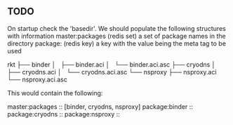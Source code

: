 TODO
----
On startup check the 'basedir'. We should populate the following structures with information
master:packages (redis set) a set of package names in the directory
package:<name>  (redis key) a key with the value being the meta tag to be used

rkt
├── binder
│   ├── binder.aci
│   └── binder.aci.asc
├── cryodns
│   ├── cryodns.aci
│   └── cryodns.aci.asc
└── nsproxy
    ├── nsproxy.aci
    └── nsproxy.aci.asc

This would contain the following:

master:packages  :: [binder, cryodns, nsproxy]
package:binder   ::
  <meta name="ac-discovery" content="unixvoid.com/binder https://unixvoid.com/rkt/binder/binder-{version}-{os}-{arch}.{ext}"> 
  <meta name="ac-discovery-pubkeys" content="unixvoid.com/binder https://cryo.unixvoid.com/rkt/pubkey/pubkeys.gpg"> 
package:cryodns  ::
  <meta name="ac-discovery" content="unixvoid.com/cryodns https://unixvoid.com/rkt/cryodns/cryodns-{version}-{os}-{arch}.{ext}"> 
  <meta name="ac-discovery-pubkeys" content="unixvoid.com/cryodns https://unixvoid.com/rkt/pubkey/pubkeys.gpg"> 
package:nsproxy  ::
  <meta name="ac-discovery" content="unixvoid.com/nsproxy https://unixvoid.com/rkt/nsproxy/nsproxy-{version}-{os}-{arch}.{ext}"> 
  <meta name="ac-discovery-pubkeys" content="unixvoid.com/nsproxy https://unixvoid.com/rkt/pubkey/pubkeys.gpg"> 
